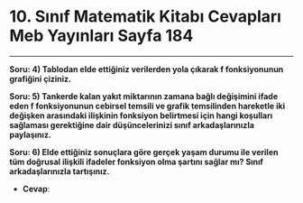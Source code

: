 # 10. Sınıf Matematik Kitabı Cevapları Meb Yayınları Sayfa 184

---

**Soru: 4) Tablodan elde ettiğiniz verilerden yola çıkarak f fonksiyonunun grafiğini çiziniz.**

**Soru: 5) Tankerde kalan yakıt miktarının zamana bağlı değişimini ifade eden f fonksiyonunun cebirsel temsili ve grafik temsilinden hareketle iki değişken arasındaki ilişkinin fonksiyon belirtmesi için hangi koşulları sağlaması gerektiğine dair düşüncelerinizi sınıf arkadaşlarınızla paylaşınız.**

**Soru: 6) Elde ettiğiniz sonuçlara göre gerçek yaşam durumu ile verilen tüm doğrusal ilişkili ifadeler fonksiyon olma şartını sağlar mı? Sınıf arkadaşlarınızla tartışınız.**

-   **Cevap**: